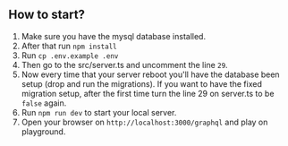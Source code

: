 ## How to start?

1. Make sure you have the mysql database installed.
2. After that run `npm install`
3. Run `cp .env.example .env`
4. Then go to the src/server.ts and uncomment the line `29`.
5. Now every time that your server reboot you'll have the database been setup (drop and run the migrations). If you want to have the fixed migration setup, after the first time turn the line 29 on server.ts to be `false` again.
6. Run `npm run dev` to start your local server.
7. Open your browser on `http://localhost:3000/graphql` and play on playground.